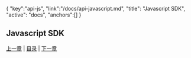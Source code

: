 {
	"key":"api-js",
	"link":"/docs/api-javascript.md",
	"title": "Javascript SDK",
	"active": "docs",
	"anchors":[]
}

Javascript SDK
---

[上一章](/docs/api.md)  |  [目录](/docs/index.md)  |  [下一章](/docs/api-java.md)

